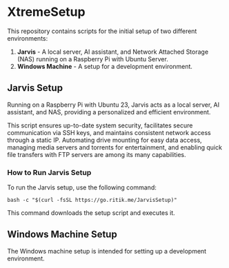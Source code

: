 # XtremeSetup

This repository contains scripts for the initial setup of two different environments:

1. **Jarvis** - A local server, AI assistant, and Network Attached Storage (NAS) running on a Raspberry Pi with Ubuntu Server.
2. **Windows Machine** - A setup for a development environment.

## Jarvis Setup

Running on a Raspberry Pi with Ubuntu 23, Jarvis acts as a local server, AI assistant, and NAS, providing a personalized and efficient environment. 

This script ensures up-to-date system security, facilitates secure communication via SSH keys, and maintains consistent network access through a static IP. Automating drive mounting for easy data access, managing media servers and torrents for entertainment, and enabling quick file transfers with FTP servers are among its many capabilities. 


### How to Run Jarvis Setup

To run the Jarvis setup, use the following command:

```
bash -c "$(curl -fsSL https://go.ritik.me/JarvisSetup)"
```

This command downloads the setup script and executes it.

## Windows Machine Setup

The Windows machine setup is intended for setting up a development environment.